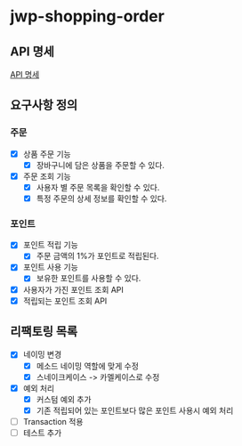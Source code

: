 # jwp-shopping-order

## API 명세

[API 명세](API.md)

## 요구사항 정의

### 주문

- [x] 상품 주문 기능
    - [x] 장바구니에 담은 상품을 주문할 수 있다.
- [x] 주문 조회 기능
    - [x] 사용자 별 주문 목록을 확인할 수 있다.
    - [x] 특정 주문의 상세 정보를 확인할 수 있다.

### 포인트

- [x] 포인트 적립 기능
    - [x] 주문 금액의 1%가 포인트로 적립된다.

- [x] 포인트 사용 기능
    - [x] 보유한 포인트를 사용할 수 있다.

- [x] 사용자가 가진 포인트 조회 API
- [x] 적립되는 포인트 조회 API

## 리팩토링 목록

- [x] 네이밍 변경
    - [x] 메소드 네이밍 역할에 맞게 수정
    - [x] 스네이크케이스 -> 카멜케이스로 수정
- [x] 예외 처리
    - [x] 커스텀 예외 추가
    - [x] 기존 적립되어 있는 포인트보다 많은 포인트 사용시 예외 처리
- [ ] Transaction 적용
- [ ] 테스트 추가
